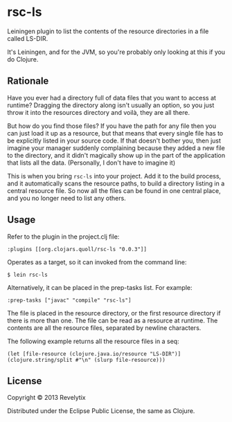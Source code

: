 # rsc-ls

Leiningen plugin to list the contents of the resource directories in a file called LS-DIR.

It's Leiningen, and for the JVM, so you're probably only looking at this if you do Clojure.

## Rationale

Have you ever had a directory full of data files that you want to access at runtime?
Dragging the directory along isn't usually an option, so you just throw it into the
resources directory and voilà, they are all there.

But how do you find those files? If you have the path for any file then you can just load
it up as a resource, but that means that every single file has to be explicitly listed in
your source code. If that doesn't bother you, then just imagine your manager suddenly
complaining because they added a new file to the directory, and it didn't magically show
up in the part of the application that lists all the data.
(Personally, I don't have to imagine it)

This is when you bring `rsc-ls` into your project. Add it to the build process, and it
automatically scans the resource paths, to build a directory listing in a central resource
file. So now all the files can be found in one central place, and you no longer need to
list any others.

## Usage

Refer to the plugin in the project.clj file:

`:plugins [[org.clojars.quoll/rsc-ls "0.0.3"]]`

Operates as a target, so it can invoked from the command line:

`$ lein rsc-ls`

Alternatively, it can be placed in the prep-tasks list. For example:

`:prep-tasks ["javac" "compile" "rsc-ls"]`

The file is placed in the resource directory, or the first resource directory if there is more than one. The file can be read as a resource at runtime. The contents are all the resource files, separated by newline characters.

The following example returns all the resource files in a seq:

`(let [file-resource (clojure.java.io/resource "LS-DIR")]
   (clojure.string/split #"\n" (slurp file-resource)))`

## License

Copyright © 2013 Revelytix

Distributed under the Eclipse Public License, the same as Clojure.
